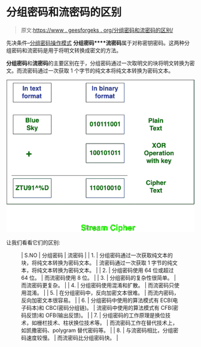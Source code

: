 # 分组密码和流密码的区别

> 原文:[https://www . geesforgeks . org/分组密码和流密码的区别/](https://www.geeksforgeeks.org/difference-between-block-cipher-and-stream-cipher/)

先决条件–[分组密码操作模式](https://www.geeksforgeeks.org/computer-network-block-cipher-modes-of-operation/)
**分组密码****流密码**属于对称密钥密码。这两种分组密码和流密码是用于将明文转换成密文的方法。

**分组密码**和**流密码**的主要区别在于，分组密码通过一次取明文的块将明文转换为密文。而流密码通过一次获取 1 个字节的纯文本将纯文本转换为密码文本。

![](img/8e1faa1207593565baec3fa26ed7f6cd.png)

让我们看看它们的区别:

<figure class="table">

| S.NO | 分组密码 | 流密码 |
| 1. | 分组密码通过一次获取纯文本的块，将纯文本转换为密码文本。 | 流密码通过一次获取 1 字节的纯文本，将纯文本转换为密码文本。 |
| 2. | 分组密码使用 64 位或超过 64 位。 | 而流密码使用 8 位。 |
| 3. | 分组密码的复杂性很简单。 | 而流密码更复杂。 |
| 4. | 分组密码使用混淆和扩散。 | 而流密码只使用混淆。 |
| 5. | 在分组密码中，反向加密文本很难。 | 而流内密码，反向加密文本很容易。 |
| 6. | 分组密码中使用的算法模式有 ECB(电子码本)和 CBC(密码分组链)。 | 流密码中使用的算法模式有 CFB(密码反馈)和 OFB(输出反馈)。 |
| 7. | 分组密码的工作原理是换位技术，如栅栏技术、柱状换位技术等。 | 而流密码工作在替代技术上，如凯撒密码、polygram 替代密码等。 |
| 8. | 与流密码相比，分组密码速度较慢。 | 而流密码比分组密码快。 |

</figure>